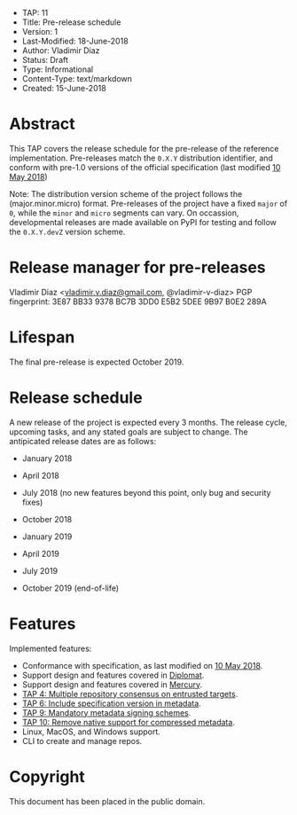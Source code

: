 * TAP: 11
* Title: Pre-release schedule
* Version: 1
* Last-Modified: 18-June-2018
* Author: Vladimir Diaz
* Status: Draft
* Type: Informational
* Content-Type: text/markdown
* Created: 15-June-2018

# Abstract

This TAP covers the release schedule for the pre-release of the reference
implementation.  Pre-releases match the `0.X.Y` distribution identifier, and
conform with pre-1.0 versions of the official specification (last modified [10
May
2018](https://github.com/theupdateframework/specification/blob/409739f2b8601e28d9330eeabeb454d9ef188e7d/tuf-spec.md))

Note: The distribution version scheme of the project follows the
(major.minor.micro) format.  Pre-releases of the project have a fixed `major`
of `0`, while the `minor` and `micro` segments can vary.  On occassion,
developmental releases are made available on PyPI for testing and follow the
`0.X.Y.devZ` version scheme.

# Release manager for pre-releases
Vladimir Diaz <vladimir.v.diaz@gmail.com, @vladimir-v-diaz>
PGP fingerprint: 3E87 BB33 9378 BC7B 3DD0 E5B2 5DEE 9B97 B0E2 289A

# Lifespan

The final pre-release is expected October 2019.

# Release schedule
A new release of the project is expected every 3 months. The release cycle,
upcoming tasks, and any stated goals are subject to change. The antipicated
release dates are as follows:

* January 2018

* April 2018

* July 2018 (no new features beyond this point, only bug and security fixes)

* October 2018

* January 2019

* April 2019

* July 2019

* October 2019 (end-of-life)

# Features
Implemented features:
* Conformance with specification, as last modified on [10 May 2018](https://github.com/theupdateframework/specification/blob/409739f2b8601e28d9330eeabeb454d9ef188e7d/tuf-spec.md).
* Support design and features covered in [Diplomat](https://github.com/theupdateframework/tuf/blob/b7872e1fe42a2c33090659394ef1e8c1cfe854cc/docs/papers/protect-community-repositories-nsdi2016.pdf).
* Support design and features covered in [Mercury](https://github.com/theupdateframework/tuf/blob/b7872e1fe42a2c33090659394ef1e8c1cfe854cc/docs/papers/prevention-rollback-attacks-atc2017.pdf).
* [TAP 4: Multiple repository consensus on entrusted targets](tap4.md).
* [TAP 6: Include specification version in metadata](tap6.md).
* [TAP 9: Mandatory metadata signing schemes](tap9.md).
* [TAP 10: Remove native support for compressed metadata](tap10.md).
* Linux, MacOS, and Windows support.
* CLI to create and manage repos.

# Copyright
This document has been placed in the public domain.
